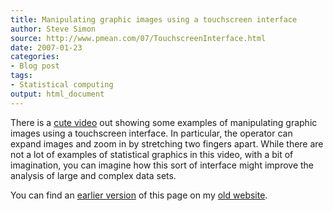 ```yaml
---
title: Manipulating graphic images using a touchscreen interface
author: Steve Simon
source: http://www.pmean.com/07/TouchscreenInterface.html
date: 2007-01-23
categories:
- Blog post
tags:
- Statistical computing
output: html_document
---
```


There is a [cute video][fli1] out showing some examples of manipulating graphic images using a touchscreen interface. In particular, the operator can expand images and zoom in by stretching two fingers apart. While there are not a lot of examples of statistical graphics in this video, with a bit of imagination, you can imagine how this sort of interface might improve the analysis of large and complex data sets.

You can find an [earlier version][sim1] of this page on my [old website][sim2].

[sim1]: http://www.pmean.com/07/TouchscreenInterface.html
[sim2]: http://www.pmean.com

[fli1]: http://www.flixxy.com/minority-report-interface.htm
